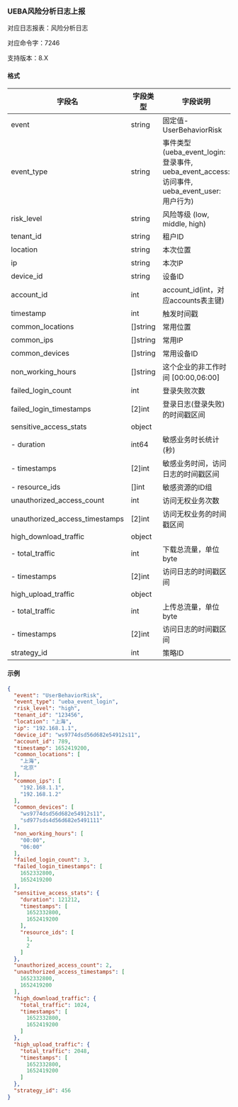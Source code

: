 ### UEBA风险分析日志上报

对应日志报表：风险分析日志

对应命令字：7246

支持版本：8.X

#### 格式

| 字段名                | 字段类型       | 字段说明                                       |
|----------------------|------------|--------------------------------------------|
| event                | string     | 固定值-UserBehaviorRisk                    |
| event_type            | string     | 事件类型(ueba_event_login: 登录事件, ueba_event_access: 访问事件, ueba_event_user: 用户行为) |
| risk_level            | string     | 风险等级 (low, middle, high)              |
| tenant_id             | string     | 租户ID                                     |
| location             | string     | 本次位置                                   |
| ip                   | string     | 本次IP                                     |
| device_id             | string     | 设备ID                                     |
| account_id            | int      | account_id(int，对应accounts表主键)        |
| timestamp            | int      | 触发时间戳                                 |
| common_locations      | []string   | 常用位置                                   |
| common_ips            | []string   | 常用IP                                     |
| common_devices        | []string   | 常用设备ID                                 |
| non_working_hours      | []string   | 这个企业的非工作时间 [00:00,06:00]        |
| failed_login_count     | int      | 登录失败次数                               |
| failed_login_timestamps| [2]int  | 登录日志(登录失败)的时间戳区间              |
| sensitive_access_stats | object     |                                             |
| - duration           | int64      | 敏感业务时长统计(秒)                      |
| - timestamps         | [2]int   | 敏感业务时间，访问日志的时间戳区间         |
| - resource_ids        | []int    | 敏感资源的ID组                             |
| unauthorized_access_count | int | 访问无权业务次数                            |
| unauthorized_access_timestamps | [2]int | 访问无权业务的时间戳区间                    |
| high_download_traffic  | object     |                                             |
| - total_traffic       | int      | 下载总流量，单位 byte                                 |
| - timestamps         | [2]int   | 访问日志的时间戳区间                       |
| high_upload_traffic   | object     |                                             |
| - total_traffic       | int      | 上传总流量，单位 byte                                 |
| - timestamps         | [2]int   | 访问日志的时间戳区间                       |
| strategy_id          | int      | 策略ID |


#### 示例

```json
{
  "event": "UserBehaviorRisk",
  "event_type": "ueba_event_login",
  "risk_level": "high",
  "tenant_id": "123456",
  "location": "上海",
  "ip": "192.168.1.1",
  "device_id": "ws9774dsd56d682e54912s11",
  "account_id": 789,
  "timestamp": 1652419200,
  "common_locations": [
    "上海",
    "北京"
  ],
  "common_ips": [
    "192.168.1.1",
    "192.168.1.2"
  ],
  "common_devices": [
    "ws9774dsd56d682e54912s11",
    "sd977sds4d56d682e5491111"
  ],
  "non_working_hours": [
    "00:00",
    "06:00"
  ],
  "failed_login_count": 3,
  "failed_login_timestamps": [
    1652332800,
    1652419200
  ],
  "sensitive_access_stats": {
    "duration": 121212,
    "timestamps": [
      1652332800,
      1652419200
    ],
    "resource_ids": [
      1,
      2
    ]
  },
  "unauthorized_access_count": 2,
  "unauthorized_access_timestamps": [
    1652332800,
    1652419200
  ],
  "high_download_traffic": {
    "total_traffic": 1024,
    "timestamps": [
      1652332800,
      1652419200
    ]
  },
  "high_upload_traffic": {
    "total_traffic": 2048,
    "timestamps": [
      1652332800,
      1652419200
    ]
  },
  "strategy_id": 456
}
```
